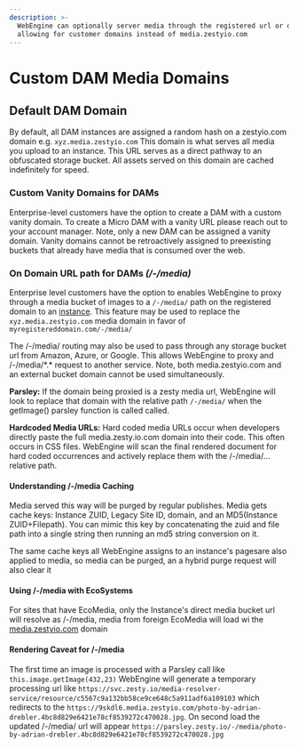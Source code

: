 ```yaml
---
description: >-
  WebEngine can optionally server media through the registered url or origin,
  allowing for customer domains instead of media.zestyio.com
---
```


# Custom DAM Media Domains

## Default DAM Domain

By default, all DAM instances are assigned a random hash on a zestyio.com domain e.g. `xyz.media.zestyio.com` This domain is what serves all media you upload to an instance. This URL serves as a direct pathway to an obfuscated storage bucket. All assets served on this domain are cached indefinitely for speed. 

### Custom Vanity Domains for DAMs

Enterprise-level customers have the option to create a DAM with a custom vanity domain. To create a Micro DAM with a vanity URL please reach out to your account manager. Note, only a new DAM can be assigned a vanity domain. Vanity domains cannot be retroactively assigned to preexisting buckets that already have media that is consumed over the web. 

### On Domain URL path for DAMs _\(/-/media\)_

Enterprise level customers have the option to enables WebEngine to proxy through a media bucket of images to a `/-/media/` path on the registered domain to an [instance](../../glossary.md#instance). This feature may be used to replace the `xyz.media.zestyio.com` media domain in favor of `myregistereddomain.com/-/media/`

The /-/media/ routing may also be used to pass through any storage bucket url from Amazon, Azure, or Google. This allows WebEngine to proxy and /-/media/\*.\* request to another service. Note, both media.zestyio.com and an external bucket domain cannot be used simultaneously.  

**Parsley:** If the domain being proxied is a zesty media url, WebEngine will look to replace that domain with the relative path `/-/media/` when the getImage\(\) parsley function is called called.

**Hardcoded Media URLs:** Hard coded media URLs occur when developers directly paste the full media.zesty.io.com domain into their code. This often occurs in CSS files. WebEngine will scan the final rendered document for hard coded occurrences and actively replace them with the /-/media/... relative path.

#### Understanding /-/media Caching

Media served this way will be purged by regular publishes. Media gets cache keys: Instance ZUID, Legacy Site ID, domain, and an MD5\(Instance ZUID+Filepath\). You can mimic this key by concatenating the zuid and file path into a single string then running an md5 string conversion on it.

The same cache keys all WebEngine assigns to an instance's pagesare also applied to media, so media can be purged, an a hybrid purge request will also clear it

#### Using /-/media with EcoSystems

For sites that have EcoMedia, only the Instance's direct media bucket url will resolve as /-/media, media from foreign EcoMedia will load wi the  [media.zestyio.com](http://media.zestyio.com/) domain

#### Rendering Caveat for /-/media

The first time an image is processed with a Parsley call like `this.image.getImage(432,23)` WebEngine will generate a temporary processing url like `https://svc.zesty.io/media-resolver-service/resource/c5567c9a132bb58ce9ce648c5a911adf6a109103` which redirects to the `https://9skdl6.media.zestyio.com/photo-by-adrian-drebler.4bc8d829e6421e78cf8539272c470028.jpg`. On second load the updated /-/media/ url will appear `https://parsley.zesty.io/-/media/photo-by-adrian-drebler.4bc8d829e6421e78cf8539272c470028.jpg`



